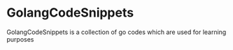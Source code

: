 # GolangCodeSnippets
GolangCodeSnippets is a collection of go codes which are used for learning purposes
